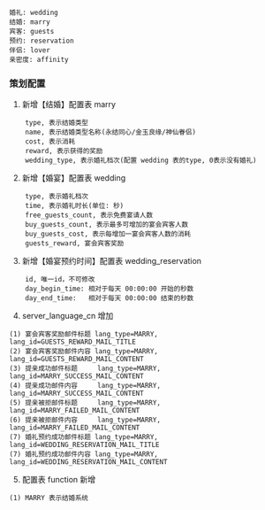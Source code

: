 ```
婚礼: wedding
结婚: marry
宾客: guests
预约: reservation
伴侣: lover
亲密度: affinity
```

### 策划配置
1. 新增【结婚】配置表 marry
```
	type, 表示结婚类型
	name, 表示结婚类型名称(永结同心/金玉良缘/神仙眷侣)
	cost, 表示消耗
	reward, 表示获得的奖励
	wedding_type, 表示婚礼档次(配置 wedding 表的type, 0表示没有婚礼)
```

2. 新增【婚宴】配置表 wedding
```
	type, 表示婚礼档次
	time, 表示婚礼时长(单位: 秒)
	free_guests_count, 表示免费宴请人数
	buy_guests_count, 表示最多可增加的宴会宾客人数
	buy_guests_cost, 表示每增加一宴会宾客人数的消耗
	guests_reward, 宴会宾客奖励
```

3. 新增【婚宴预约时间】配置表 wedding_reservation
```
	id, 唯一id，不可修改
	day_begin_time: 相对于每天 00:00:00 开始的秒数
	day_end_time:   相对于每天 00:00:00 结束的秒数
```

4. server_language_cn 增加
```
(1) 宴会宾客奖励邮件标题 lang_type=MARRY, lang_id=GUESTS_REWARD_MAIL_TITLE
(2) 宴会宾客奖励邮件内容 lang_type=MARRY, lang_id=GUESTS_REWARD_MAIL_CONTENT
(3) 提亲成功邮件标题     lang_type=MARRY, lang_id=MARRY_SUCCESS_MAIL_CONTENT
(4) 提亲成功邮件内容     lang_type=MARRY, lang_id=MARRY_SUCCESS_MAIL_CONTENT
(5) 提亲被拒邮件标题     lang_type=MARRY, lang_id=MARRY_FAILED_MAIL_CONTENT
(6) 提亲被拒邮件内容     lang_type=MARRY, lang_id=MARRY_FAILED_MAIL_CONTENT
(7) 婚礼预约成功邮件标题 lang_type=MARRY, lang_id=WEDDING_RESERVATION_MAIL_TITLE
(7) 婚礼预约成功邮件内容 lang_type=MARRY, lang_id=WEDDING_RESERVATION_MAIL_CONTENT
```

5. 配置表 function 新增
```
(1) MARRY 表示结婚系统
```
